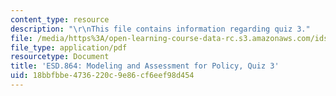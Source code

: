```yaml
---
content_type: resource
description: "\r\nThis file contains information regarding quiz 3."
file: /media/https%3A/open-learning-course-data-rc.s3.amazonaws.com/ids-410j-modeling-and-assessment-for-policy-spring-2013/18bbfbbe4736220c9e86cf6eef98d454_MITESD_864S13_Quiz3.pdf
file_type: application/pdf
resourcetype: Document
title: 'ESD.864: Modeling and Assessment for Policy, Quiz 3'
uid: 18bbfbbe-4736-220c-9e86-cf6eef98d454
---
```

